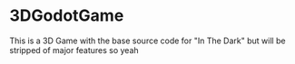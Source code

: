 # 3DGodotGame

This is a 3D Game with the base source code for "In The Dark" but will be stripped of major features so yeah
